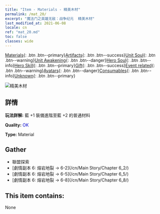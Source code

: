 ```yaml
---
title: "Item - Materials - 精美木材"
permalink: /mat_20/
excerpt: "魔法门之英雄无敌：战争纪元  精美木材"
last_modified_at: 2021-06-08
locale: cn
ref: "mat_20.md"
toc: false
classes: wide
---
```

 [Materials](/ItemsCN/){: .btn .btn--primary}[Artifacts](/ItemsCN/Artifacts/){: .btn .btn--success}[Unit Soul](/ItemsCN/UnitSoul/){: .btn .btn--warning}[Unit Awakening](/ItemsCN/UnitAwakening/){: .btn .btn--danger}[Hero Soul](/ItemsCN/HeroSoul/){: .btn .btn--info}[Hero Skill](/ItemsCN/HeroSkill/){: .btn .btn--primary}[Gift](/ItemsCN/Gift/){: .btn .btn--success}[Event related](/ItemsCN/Events/){: .btn .btn--warning}[Avatars](/ItemsCN/Avatars/){: .btn .btn--danger}[Consumables](/ItemsCN/Consumables/){: .btn .btn--info}[Unknown](/ItemsCN/Unknown/){: .btn .btn--primary}

 ![精美木材](/images/t/i_cailiao_mucai1.png)

## 詳情
 **玩法詳解:** 藍 +1 裝備進階至藍 +2 的普通材料

 **Quality:** <span style="color: #0000CD">OK</span>

 **Type:** Material

## Gather

*    聯盟探索 
*    [劇情副本 6: 熔岩地裂 -> 6-2](/cn/Main Story/Chapter 6_2/) 
*    [劇情副本 6: 熔岩地裂 -> 6-5](/cn/Main Story/Chapter 6_5/) 
*    [劇情副本 6: 熔岩地裂 -> 6-8](/cn/Main Story/Chapter 6_8/) 

## This item contains:

  None

